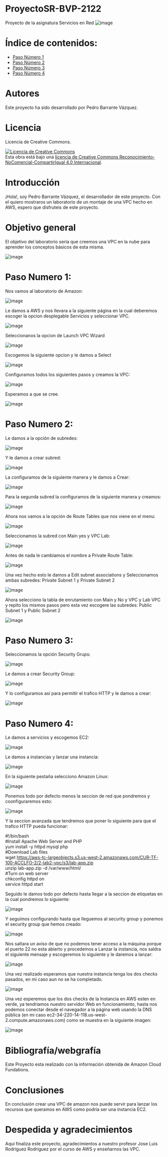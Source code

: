 # ProyectoSR-BVP-2122
Proyecto de la asignatura Servicios en Red
![image](https://user-images.githubusercontent.com/60689503/138302830-6e77eac0-6fcf-48c3-9f4b-aa3284e69a87.png)



# Índice de contenidos: 

- [Paso Número 1](#Paso-Numero-1)
- [Paso Número 2](#Paso-Numero-2)
- [Paso Número 3](#Paso-Numero-3)
- [Paso Número 4](#Paso-Numero-4)


# Autores
Este proyecto ha sido desarrollado por Pedro Barrante Vázquez.

# Licencia
Licencia de Creative Commons.

<a rel="license" href="http://creativecommons.org/licenses/by-nc-sa/4.0/"><img alt="Licencia de Creative Commons" style="border-width:0" src="https://i.creativecommons.org/l/by-nc-sa/4.0/88x31.png" /></a><br />Esta obra está bajo una <a rel="license" href="http://creativecommons.org/licenses/by-nc-sa/4.0/">licencia de Creative Commons Reconocimiento-NoComercial-CompartirIgual 4.0 Internacional</a>.

# Introducción
¡Hola!, soy Pedro Barrante Vázquez, el desarrollador de este proyecto. Con el quiero mostraros un laboratorio de un montaje de una VPC hecho en AWS, espero que disfruteis de este proyecto.
# Objetivo general
El objetivo del laboratorio sería que creemos una VPC en la nube para aprender los conceptos básicos de esta misma.


![image](https://user-images.githubusercontent.com/60689503/138308444-35d67b88-e225-4b7c-a8e8-a2f83261f1ac.png)
  
# Paso Numero 1:
Nos vamos al laboratorio de Amazon:


![image](https://user-images.githubusercontent.com/60689503/138740376-1986e2e5-69ba-40bb-bcaf-588df317646a.png)



Le damos a AWS y nos llevara a la siguiente página en la cual deberemos escoger la opcion desplegable Servicios y seleccionar VPC.



![image](https://user-images.githubusercontent.com/60689503/138740845-df1aacb0-e98c-4397-a13d-1d879cab88c8.png)


Seleccionanos la opcion de Launch VPC Wizard


![image](https://user-images.githubusercontent.com/60689503/138741102-3580a15a-3a4a-4aef-a20b-5fb4a23a9f4d.png)

Escogemos la siguiente opcion y le damos a Select

![image](https://user-images.githubusercontent.com/60689503/138741483-c2bb65e8-309a-4df4-aca7-298e0db7639a.png)

Configuramos todos los siguientes pasos y creamos la VPC:


![image](https://user-images.githubusercontent.com/60689503/138743741-ffdb948b-ce2c-462b-ae25-d480615977d5.png)

Esperamos a que se cree.

![image](https://user-images.githubusercontent.com/60689503/138744486-423d60c7-34c5-49cc-80b7-81560a2fad08.png)

# Paso Numero 2:
Le damos a la opción de subredes:


![image](https://user-images.githubusercontent.com/60689503/138744817-7a0b219c-55cd-4891-ad56-b744598aee3c.png)

Y le damos a crear subred:

![image](https://user-images.githubusercontent.com/60689503/138744895-0feb313c-e11b-4be4-907a-ddd695877d20.png)

La configuramos de la siguiente manera y le damos a Crear:

![image](https://user-images.githubusercontent.com/60689503/138745151-70f1eecd-c06f-4fbc-95d2-dd03eff55038.png)

Para la segunda subred la configuramos de la siguiente manera y creamos:

![image](https://user-images.githubusercontent.com/60689503/138745338-2f754704-b8bf-4ad4-97c2-567e78b31c79.png)


Ahora nos vamos a la opción de Route Tables que nos viene en el menu:

![image](https://user-images.githubusercontent.com/60689503/138745434-fff59aee-a5ab-480d-b7b9-de3ad235b6c9.png)


Seleccionamos la subred con Main yes y VPC Lab:

![image](https://user-images.githubusercontent.com/60689503/138745704-fcb5b594-cbf9-469e-9407-f69c14fb66a3.png)

Antes de nada le cambiamos el nombre a Private Route Table:

![image](https://user-images.githubusercontent.com/60689503/138745975-684f7921-e115-4661-9296-f3a86ab4cea5.png)


Una vez hecho esto le damos a Edit subnet associations y Seleccionamos ambas subredes: Private Subnet 1 y Private Subnet 2

![image](https://user-images.githubusercontent.com/60689503/138746217-1a02207e-d290-4321-af91-6b8a9987905b.png)

Ahora selecciono  la tabla de enrutamiento con Main y No y VPC y Lab VPC y repito los mismos pasos pero esta vez escogere las subredes: Public Subnet 1 y Public Subnet 2

![image](https://user-images.githubusercontent.com/60689503/138746646-2d79a51d-26fc-4944-9222-aca3c7757ba8.png)


# Paso Numero 3:

Seleccionamos la opción Security Grups:

![image](https://user-images.githubusercontent.com/60689503/138747577-757cab85-717f-43fd-b2ff-c1d1f3611b8a.png)

Le damos a crear Security Group:

![image](https://user-images.githubusercontent.com/60689503/138747852-42a99110-c150-4a4e-aa82-45f4ceaa5387.png)

Y lo configuramos así para permitir el trafico HTTP y le damos a crear:

![image](https://user-images.githubusercontent.com/60689503/138748148-2afc75d4-cf3a-426f-a21e-a6a85dcf6108.png)


# Paso Numero 4:

Le damos a servicios y escogemos EC2:

![image](https://user-images.githubusercontent.com/60689503/138748539-46216ddb-4a32-413d-af9e-93c044aaac43.png)


Le damos a instancias y lanzar una instancia:

![image](https://user-images.githubusercontent.com/60689503/138748663-9caa6d33-95e8-4eba-b635-d09eea80fc26.png)


En la siguiente pestaña selecciono Amazon Linux:

![image](https://user-images.githubusercontent.com/60689503/138748851-503d0211-e686-4631-af6e-66ce7f076597.png)


Ponemos todo por defecto menos la seccion de red que pondremos y coonfiguraremos esto:

![image](https://user-images.githubusercontent.com/60689503/138749169-2c65b206-3fb1-4532-9114-b8604c26df00.png)


Y la seccion avanzada que tendremos que poner lo siguiente para que el trafico HTTP pueda funcionar:  

#!/bin/bash  
#Install Apache Web Server and PHP  
yum install -y httpd mysql php  
#Download Lab files  
wget https://aws-tc-largeobjects.s3.us-west-2.amazonaws.com/CUR-TF-100-ACCLFO-2/2-lab2-vpc/s3/lab-app.zip  
unzip lab-app.zip -d /var/www/html/  
#Turn on web server  
chkconfig httpd on  
service httpd start  


Seguido le damos todo por defecto hasta llegar a la seccion de etiquetas en la cual pondremos lo siguiente:

![image](https://user-images.githubusercontent.com/60689503/138749448-3c263c34-f261-4567-b748-6b8b08da50a3.png)

Y seguimos configurando hasta que lleguemos al security group y ponemos el security group que hemos creado:

![image](https://user-images.githubusercontent.com/60689503/138749686-dba628d3-cd5b-41db-af00-6e836ceb054f.png)


Nos saltara un aviso de que no podemos tener acceso a la máquina porque el puerto 22 no esta abierto y procedemos a Lanzar la instancia, nos saldra el siguiente mensaje y escogeremos lo siguiente y le daremos a lanzar:


![image](https://user-images.githubusercontent.com/60689503/138749898-373e6fa1-879b-4e97-aec4-41cbefc10467.png)


Una vez realizado esperamos que nuestra instancia tenga los dos checks pasados, en mi caso aun no se ha completado.

![image](https://user-images.githubusercontent.com/60689503/138750029-a11621fd-ee84-4134-a58a-154d71bd3620.png)

Una vez esperemos que los dos checks de la Instancia en AWS esten en verde, ya tendriamos nuestro servidor Web en funcionamiento, hasta nos podemos conectar desde el navegador a la página web usando la DNS pública (en mi caso ec2-34-220-14-118.us-west-2.compute.amazonaws.com) como se muestra en la siguiente imagen:

![image](https://user-images.githubusercontent.com/60689503/138896450-74644a39-3ce1-4d3b-ae8b-4aebf94f9c6b.png)




# Bibliografía/webgrafía
Este Proyecto esta realizado con la información obtenida de Amazon Cloud Fundations.

# Conclusiones
En conclusión crear una VPC de amazon nos puede servir para lanzar los recursos que queramos en AWS como podría ser una instancia EC2.

# Despedida y agradecimientos

Aquí finaliza este proyecto, agradecimientos a nuestro profesor Jose Luis Rodriguez Rodriguez por el curso de AWS y enseñarnos las VPC.
